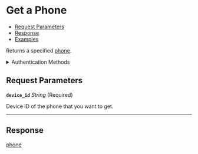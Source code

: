 # Get a Phone

- [Request Parameters](./#request-parameters)
- [Response](./#response)
- [Examples](./#examples)

Returns a specified [phone](../../capability-guides/mobile-access/managing-phones-for-a-user-identity.md).


<details>

<summary>Authentication Methods</summary>

- API key
- Personal access token
  <br>Must also include the `seam-workspace` header in the request.

To learn more, see [Authentication](https://docs.seam.co/latest/api/authentication).
</details>

## Request Parameters

**`device_id`** *String* (Required)

Device ID of the phone that you want to get.

---


## Response

[phone](./)

